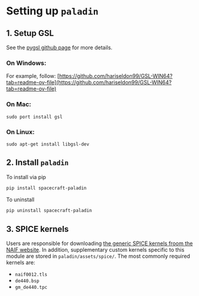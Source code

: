 # Setting up `paladin`

## 1. Setup GSL

See the [pygsl github page](https://github.com/pygsl/pygsl) for more details.

### On Windows:

For example, follow: [https://github.com/hariseldon99/GSL-WIN64?tab=readme-ov-file](https://github.com/hariseldon99/GSL-WIN64?tab=readme-ov-file)


### On Mac:

```
sudo port install gsl
```

### On Linux:

```
sudo apt-get install libgsl-dev
```

## 2. Install `paladin`

To install via pip

```bash
pip install spacecraft-paladin
```

To uninstall

```bash
pip uninstall spacecraft-paladin
```


## 3. SPICE kernels

Users are responsible for downloading [the generic SPICE kernels froom the NAIF website](https://naif.jpl.nasa.gov/pub/naif/generic_kernels/). In addition, supplementary custom kernels specific to this module are stored in `paladin/assets/spice/`. The most commonly required kernels are:

- `naif0012.tls`
- `de440.bsp`
- `gm_de440.tpc` 

